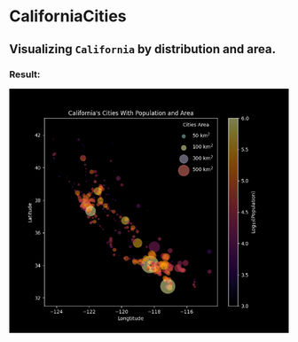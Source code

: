 # CaliforniaCities
## Visualizing `California` by distribution and area.
### Result:
![California_cities_distribution.png](https://github.com/TaiDuc1001/California-Cities/blob/main/California_cities_distribution.png)
